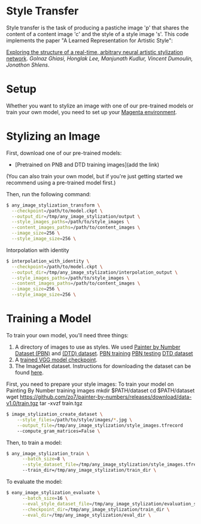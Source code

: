 # Style Transfer

Style transfer is the task of producing a pastiche image 'p' that shares the
content of a content image 'c' and the style of a style image 's'. This code
implements the paper "A Learned Representation for Artistic Style":

[Exploring the structure of a real-time, arbitrary neural artistic stylization network](https://arxiv.org/abs/1705.06830). *Golnaz Ghiasi, Honglak Lee, Manjunath Kudlur, Vincent Dumoulin, Jonathon Shlens*.

# Setup
Whether you want to stylize an image with one of our pre-trained models or train your own model, you need to set up your [Magenta environment](/README.md).

# Stylizing an Image
First, download one of our pre-trained models:

* [Pretrained on PNB and DTD training images](add the link)

(You can also train your own model, but if you're just getting started we recommend using a pre-trained model first.)

Then, run the following command:

```bash
$ any_image_stylization_transform \
  --checkpoint=/path/to/model.ckpt \
  --output_dir=/tmp/any_image_stylization/output \
  --style_images_paths=/path/to/style_images \
  --content_images_paths=/path/to/content_images \
  --image_size=256 \
  --style_image_size=256 \
```


Intorpolation with identity

```bash
$ interpolation_with_identity \
  --checkpoint=/path/to/model.ckpt \
  --output_dir=/tmp/any_image_stylization/interpolation_output \
  --style_images_paths=/path/to/style_images \
  --content_images_paths=/path/to/content_images \
  --image_size=256 \
  --style_image_size=256 \
```

# Training a Model
To train your own model, you'll need three things:

1. A directory of images to use as styles. We used [Painter by Number Dataset
   (PBN)]() and [(DTD) dataset]().
    [PBN training](https://github.com/zo7/painter-by-numbers/releases/download/data-v1.0/train.tgz)
    [PBN testing](https://github.com/zo7/painter-by-numbers/releases/download/data-v1.0/test.tgz)
    [DTD dataset](https://www.robots.ox.ac.uk/~vgg/data/dtd/download/dtd-r1.0.1.tar.gz)
2. A [trained VGG model checkpoint](http://download.tensorflow.org/models/vgg_16_2016_08_28.tar.gz).
3. The ImageNet dataset. Instructions for downloading the dataset can be found [here](https://github.com/tensorflow/models/tree/master/inception#getting-started).

First, you need to prepare your style images:
To train your model on Painting By Number training images
mkdir $PATH/dataset
cd $PATH/dataset
wget https://github.com/zo7/painter-by-numbers/releases/download/data-v1.0/train.tgz
tar -xvzf train.tgz

```bash
$ image_stylization_create_dataset \
    --style_files=/path/to/style/images/*.jpg \
    --output_file=/tmp/any_image_stylization/style_images.tfrecord
    --compute_gram_matrices=False \
```

Then, to train a model:

```bash
$ any_image_stylization_train \
      --batch_size=8 \
      --style_dataset_file=/tmp/any_image_stylization/style_images.tfrecord
      --train_dir=/tmp/any_image_stylization/train_dir \
```

To evaluate the model:

```bash
$ eany_image_stylization_evaluate \
      --batch_size=16 \
      --eval_style_dataset_file=/tmp/any_image_stylization/evaluation_style_images.tfrecord \
      --checkpoint_dir=/tmp/any_image_stylization/train_dir \
      --eval_dir=/tmp/any_image_stylization/eval_dir \
```

